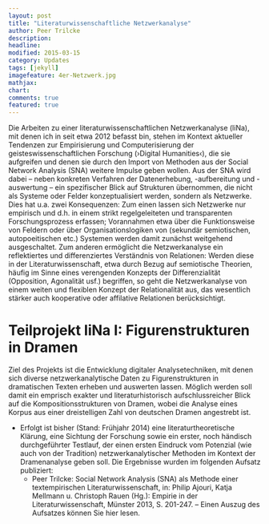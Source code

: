 ```yaml
---
layout: post
title: "Literaturwissenschaftliche Netzwerkanalyse"
author: Peer Trilcke
description: 
headline: 
modified: 2015-03-15
category: Updates
tags: [jekyll]
imagefeature: 4er-Netzwerk.jpg
mathjax: 
chart: 
comments: true
featured: true
---
```

Die Arbeiten zu einer literaturwissenschaftlichen Netzwerkanalyse (liNa), mit denen ich in seit etwa 2012 befasst bin, stehen im Kontext aktueller Tendenzen zur Empirisierung und Computerisierung der geisteswissenschaftlichen Forschung (›Digital Humanities‹), die sie aufgreifen und denen sie durch den Import von Methoden aus der Social Network Analysis (SNA) weitere Impulse geben wollen. Aus der SNA wird dabei – neben konkreten Verfahren der Datenerhebung, -aufbereitung und -auswertung – ein spezifischer Blick auf Strukturen übernommen, die nicht als Systeme oder Felder konzeptualisiert werden, sondern als Netzwerke. Dies hat u.a. zwei Konsequenzen: Zum einen lassen sich Netzwerke nur empirisch und d.h. in einem strikt regelgeleiteten und transparenten Forschungsprozess erfassen; Vorannahmen etwa über die Funktionsweise von Feldern oder über Organisationslogiken von (sekundär semiotischen, autopoeitischen etc.) Systemen werden damit zunächst weitgehend ausgeschaltet. Zum anderen ermöglicht die Netzwerkanalyse ein reflektiertes und differenziertes Verständnis von Relationen: Werden diese in der Literaturwissenschaft, etwa durch Bezug auf semiotische Theorien, häufig im Sinne eines verengenden Konzepts der Differenzialität (Opposition, Agonalität usf.) begriffen, so geht die Netzwerkanalyse von einem weiten und flexiblen Konzept der Relationalität aus, das wesentlich stärker auch kooperative oder affilative Relationen berücksichtigt.

# Teilprojekt liNa I: Figurenstrukturen in Dramen
Ziel des Projekts ist die Entwicklung digitaler Analysetechniken, mit denen sich diverse netzwerkanalytische Daten zu Figurenstrukturen in dramatischen Texten erheben und auswerten lassen. Möglich werden soll damit ein emprisch exakter und literaturhistorisch aufschlussreicher Blick auf die Kompositionsstrukturen von Dramen, wobei die Analyse eines Korpus aus einer dreistelligen Zahl von deutschen Dramen angestrebt ist.

+ Erfolgt ist bisher (Stand: Frühjahr 2014) eine literaturtheoretische Klärung, eine Sichtung der Forschung sowie ein erster, noch händisch durchgeführter Testlauf, der einen ersten Eindruck vom Potenzial (wie auch von der Tradition) netzwerkanalytischer Methoden im Kontext der Dramenanalyse geben soll. Die Ergebnisse wurden im folgenden Aufsatz publiziert:
  + Peer Trilcke: Social Network Analysis (SNA) als Methode einer textempirischen Literaturwissenschaft, in: Philip Ajouri, Katja Mellmann u. Christoph Rauen (Hg.): Empirie in der Literaturwissenschaft, Münster 2013, S. 201-247. – Einen Auszug des Aufsatzes können Sie hier lesen.

